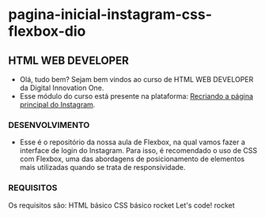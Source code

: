 # pagina-inicial-instagram-css-flexbox-dio

## HTML WEB DEVELOPER

- Olá, tudo bem? Sejam bem vindos ao curso de HTML WEB DEVELOPER da Digital Innovation One. 
- Esse módulo do curso está presente na plataforma: [Recriando a página principal do Instagram](https://web.digitalinnovation.one/lab/recriando-a-pagina-inicial-do-instagram/learning/35838848-f99e-473c-9201-816d046ebf12).

### DESENVOLVIMENTO

- Esse é o repositório da nossa aula de Flexbox, na qual vamos fazer a interface de login do Instagram. Para isso, é recomendado o uso de CSS com Flexbox, uma das abordagens de posicionamento de elementos mais utilizadas quando se trata de responsividade.

### REQUISITOS

Os requisitos são:
HTML básico
CSS básico
rocket Let's code! rocket
